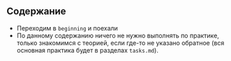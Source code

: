## Содержание
- Переходим в `beginning` и поехали
- По данному содержанию ничего не нужно выполнять по практике, только знакомимся с теорией, если где-то не указано обратное (вся основная практика будет в разделах `tasks.md`).

